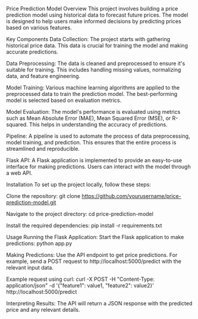 Price Prediction Model
Overview
This project involves building a price prediction model using historical data to forecast future prices. The model is designed to help users make informed decisions by predicting prices based on various features.

Key Components
Data Collection: The project starts with gathering historical price data. This data is crucial for training the model and making accurate predictions.

Data Preprocessing: The data is cleaned and preprocessed to ensure it's suitable for training. This includes handling missing values, normalizing data, and feature engineering.

Model Training: Various machine learning algorithms are applied to the preprocessed data to train the prediction model. The best-performing model is selected based on evaluation metrics.

Model Evaluation: The model's performance is evaluated using metrics such as Mean Absolute Error (MAE), Mean Squared Error (MSE), or R-squared. This helps in understanding the accuracy of predictions.

Pipeline: A pipeline is used to automate the process of data preprocessing, model training, and prediction. This ensures that the entire process is streamlined and reproducible.

Flask API: A Flask application is implemented to provide an easy-to-use interface for making predictions. Users can interact with the model through a web API.

Installation
To set up the project locally, follow these steps:

Clone the repository: git clone https://github.com/yourusername/price-prediction-model.git

Navigate to the project directory: cd price-prediction-model

Install the required dependencies: pip install -r requirements.txt

Usage
Running the Flask Application: Start the Flask application to make predictions: python app.py

Making Predictions: Use the API endpoint to get price predictions. For example, send a POST request to http://localhost:5000/predict with the relevant input data.

Example request using curl: curl -X POST -H "Content-Type: application/json" -d '{"feature1": value1, "feature2": value2}' http://localhost:5000/predict

Interpreting Results: The API will return a JSON response with the predicted price and any relevant details.
